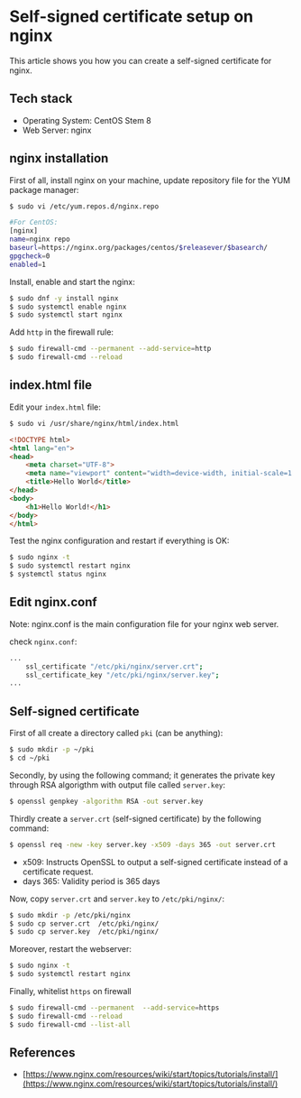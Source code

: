 # Self-signed certificate setup on nginx

This article shows you how you can create a self-signed certificate for nginx.

## Tech stack
- Operating System: CentOS Stem 8
- Web Server: nginx

## nginx installation
First of all, install nginx on your machine, update repository file for the YUM package manager:
```bash
$ sudo vi /etc/yum.repos.d/nginx.repo

#For CentOS:
[nginx]
name=nginx repo
baseurl=https://nginx.org/packages/centos/$releasever/$basearch/
gpgcheck=0
enabled=1
```

Install, enable and start the nginx:
```bash
$ sudo dnf -y install nginx
$ sudo systemctl enable nginx
$ sudo systemctl start nginx
```

Add `http` in the firewall rule:
```bash
$ sudo firewall-cmd --permanent --add-service=http
$ sudo firewall-cmd --reload
```

## index.html file
Edit your `index.html` file:

```bash
$ sudo vi /usr/share/nginx/html/index.html
```
```html
<!DOCTYPE html>
<html lang="en">
<head>
    <meta charset="UTF-8">
    <meta name="viewport" content="width=device-width, initial-scale=1.0">
    <title>Hello World</title>
</head>
<body>
    <h1>Hello World!</h1>
</body>
</html>
```

Test the nginx configuration and restart if everything is OK:
```bash
$ sudo nginx -t
$ sudo systemctl restart nginx
$ systemctl status nginx
```

## Edit nginx.conf
Note: nginx.conf is the main configuration file for your nginx web server.

check `nginx.conf`:
```bash
...
    ssl_certificate "/etc/pki/nginx/server.crt";
    ssl_certificate_key "/etc/pki/nginx/server.key";
...
```

## Self-signed certificate
First of all create a directory called `pki` (can be anything):
```bash
$ sudo mkdir -p ~/pki
$ cd ~/pki
```

Secondly, by using the following command; it generates the private key through RSA algorigthm with output file called `server.key`:
```bash
$ openssl genpkey -algorithm RSA -out server.key
```

Thirdly create a `server.crt` (self-signed certificate) by the following command:
```bash
$ openssl req -new -key server.key -x509 -days 365 -out server.crt
```
- x509: Instructs OpenSSL to output a self-signed certificate instead of a certificate request.
- days 365: Validity period is 365 days

Now, copy `server.crt` and `server.key` to `/etc/pki/nginx/`: 
```bash
$ sudo mkdir -p /etc/pki/nginx
$ sudo cp server.crt  /etc/pki/nginx/
$ sudo cp server.key  /etc/pki/nginx/
```

Moreover, restart the webserver:
```bash
$ sudo nginx -t
$ sudo systemctl restart nginx
```

Finally, whitelist `https` on firewall
```bash
$ sudo firewall-cmd --permanent  --add-service=https
$ sudo firewall-cmd --reload
$ sudo firewall-cmd --list-all
```

## References
- [https://www.nginx.com/resources/wiki/start/topics/tutorials/install/](https://www.nginx.com/resources/wiki/start/topics/tutorials/install/)

